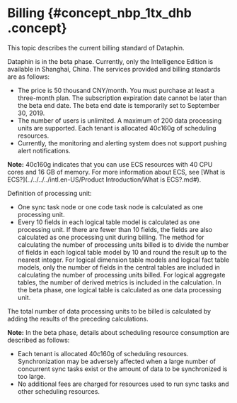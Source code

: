 # Billing {#concept_nbp_1tx_dhb .concept}

This topic describes the current billing standard of Dataphin.

Dataphin is in the beta phase. Currently, only the Intelligence Edition is available in Shanghai, China. The services provided and billing standards are as follows:

-   The price is 50 thousand CNY/month. You must purchase at least a three-month plan. The subscription expiration date cannot be later than the beta end date. The beta end date is temporarily set to September 30, 2019.
-   The number of users is unlimited. A maximum of 200 data processing units are supported. Each tenant is allocated 40c160g of scheduling resources.
-   Currently, the monitoring and alerting system does not support pushing alert notifications.

**Note:** 40c160g indicates that you can use ECS resources with 40 CPU cores and 16 GB of memory. For more information about ECS, see [What is ECS?](../../../../intl.en-US/Product Introduction/What is ECS?.md#).

Definition of processing unit:

-   One sync task node or one code task node is calculated as one processing unit.
-   Every 10 fields in each logical table model is calculated as one processing unit. If there are fewer than 10 fields, the fields are also calculated as one processing unit during billing. The method for calculating the number of processing units billed is to divide the number of fields in each logical table model by 10 and round the result up to the nearest integer. For logical dimension table models and logical fact table models, only the number of fields in the central tables are included in calculating the number of processing units billed. For logical aggregate tables, the number of derived metrics is included in the calculation. In the beta phase, one logical table is calculated as one data processing unit.

The total number of data processing units to be billed is calculated by adding the results of the preceding calculations.

**Note:** In the beta phase, details about scheduling resource consumption are described as follows:

-   Each tenant is allocated 40c160g of scheduling resources. Synchronization may be adversely affected when a large number of concurrent sync tasks exist or the amount of data to be synchronized is too large.
-   No additional fees are charged for resources used to run sync tasks and other scheduling resources.

